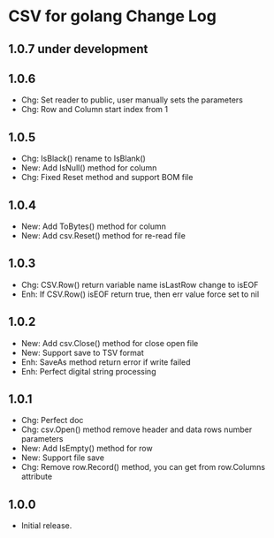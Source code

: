 CSV for golang Change Log
=================================

## 1.0.7 under development

## 1.0.6

- Chg: Set reader to public, user manually sets the parameters
- Chg: Row and Column start index from 1

## 1.0.5

- Chg: IsBlack() rename to IsBlank()
- New: Add IsNull() method for column
- Chg: Fixed Reset method and support BOM file

## 1.0.4

- New: Add ToBytes() method for column
- New: Add csv.Reset() method for re-read file

## 1.0.3

- Chg: CSV.Row() return variable name isLastRow change to isEOF
- Enh: If CSV.Row() isEOF return true, then err value force set to nil

## 1.0.2

- New: Add csv.Close() method for close open file
- New: Support save to TSV format
- Enh: SaveAs method return error if write failed
- Enh: Perfect digital string processing

## 1.0.1

- Chg: Perfect doc
- Chg: csv.Open() method remove header and data rows number parameters
- New: Add IsEmpty() method for row
- New: Support file save
- Chg: Remove row.Record() method, you can get from row.Columns attribute

## 1.0.0

- Initial release.